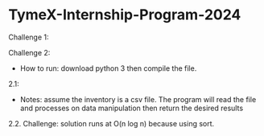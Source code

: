 # TymeX-Internship-Program-2024

Challenge 1:


Challenge 2: 
- How to run: download python 3 then compile the file.

2.1:
- Notes: assume the inventory is a csv file. The program will read the file and processes on data manipulation then return the desired results

2.2. Challenge: solution runs at O(n log n) because using sort.

